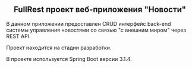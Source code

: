 <h2 align="center">FullRest проект веб-приложения "Новости"</h2>

В данном приложении предоставлен CRUD интерфейс back-end системы управления новостями со связью "с внешним миром" через REST API.<p>
Проект находится на стадии разработки. <p>
В проекте используется Spring Boot версии 3.1.4. 
